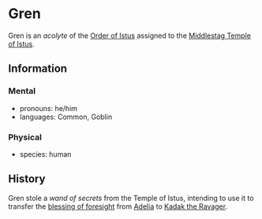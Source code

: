 # Gren

Gren is an _acolyte_ of the [Order of Istus](../order-of-istus.md) assigned to the [Middlestag Temple of Istus](../../../ch-2-people-of-mote/societies/esterfell-accord/edgewood/middlestag-temple-of-istus.md).

## Information

### Mental

- pronouns: he/him
- languages: Common, Goblin

### Physical

- species: human

## History

Gren stole a _wand of secrets_ from the Temple of Istus, intending to use it to transfer the [blessing of foresight](../../../ch-5-character-options/supernatural-gifts.md) from [Adelia](adelia.md) to [Kadak the Ravager](../../../ch-2-people-of-mote/societies/esterfell-accord/citizenry/kadak-the-ravager.md).
